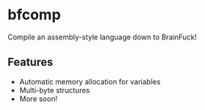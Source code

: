 # bfcomp
Compile an assembly-style language down to BrainFuck!

## Features
 - Automatic memory allocation for variables
 - Multi-byte structures
 - More soon!
